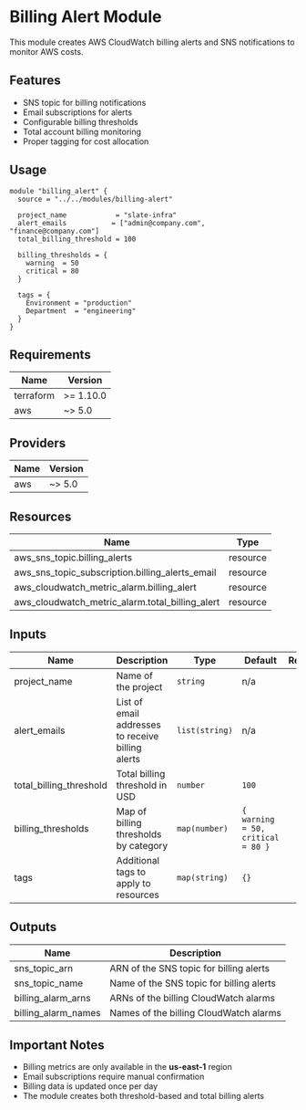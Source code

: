 # Billing Alert Module

This module creates AWS CloudWatch billing alerts and SNS notifications to monitor AWS costs.

## Features

- SNS topic for billing notifications
- Email subscriptions for alerts
- Configurable billing thresholds
- Total account billing monitoring
- Proper tagging for cost allocation

## Usage

```hcl
module "billing_alert" {
  source = "../../modules/billing-alert"

  project_name            = "slate-infra"
  alert_emails           = ["admin@company.com", "finance@company.com"]
  total_billing_threshold = 100
  
  billing_thresholds = {
    warning  = 50
    critical = 80
  }

  tags = {
    Environment = "production"
    Department  = "engineering"
  }
}
```

## Requirements

| Name | Version |
|------|---------|
| terraform | >= 1.10.0 |
| aws | ~> 5.0 |

## Providers

| Name | Version |
|------|---------|
| aws | ~> 5.0 |

## Resources

| Name | Type |
|------|------|
| aws_sns_topic.billing_alerts | resource |
| aws_sns_topic_subscription.billing_alerts_email | resource |
| aws_cloudwatch_metric_alarm.billing_alert | resource |
| aws_cloudwatch_metric_alarm.total_billing_alert | resource |

## Inputs

| Name | Description | Type | Default | Required |
|------|-------------|------|---------|:--------:|
| project_name | Name of the project | `string` | n/a | yes |
| alert_emails | List of email addresses to receive billing alerts | `list(string)` | n/a | yes |
| total_billing_threshold | Total billing threshold in USD | `number` | `100` | no |
| billing_thresholds | Map of billing thresholds by category | `map(number)` | `{ warning = 50, critical = 80 }` | no |
| tags | Additional tags to apply to resources | `map(string)` | `{}` | no |

## Outputs

| Name | Description |
|------|-------------|
| sns_topic_arn | ARN of the SNS topic for billing alerts |
| sns_topic_name | Name of the SNS topic for billing alerts |
| billing_alarm_arns | ARNs of the billing CloudWatch alarms |
| billing_alarm_names | Names of the billing CloudWatch alarms |

## Important Notes

- Billing metrics are only available in the **us-east-1** region
- Email subscriptions require manual confirmation
- Billing data is updated once per day
- The module creates both threshold-based and total billing alerts 